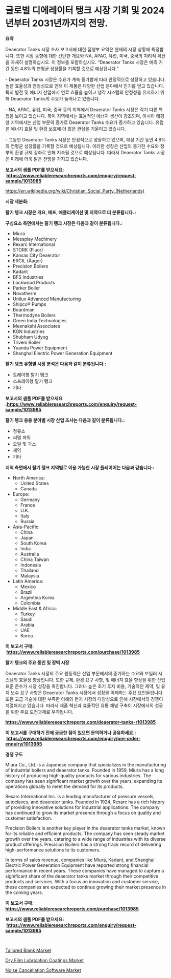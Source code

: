 <p><h1>글로벌 디에레이터 탱크 시장 기회 및 2024년부터 2031년까지의 전망.</h1></p><p><strong>요약</strong></p>
<p><p>Deaerator Tanks 시장 조사 보고서에 대한 집행부 요약은 현재의 시장 상황에 특정합니다. 또한 시장 동향에 대한 간단한 개요와 NA, APAC, 유럽, 미국, 중국의 지리적 확산을 자세히 설명하십시오. 이 정보를 포함하십시오. “Deaerator Tanks 시장은 예측 기간 동안 4.8%의 연평균 성장률을 기록할 것으로 예상됩니다.”</p><p>- Deaerator Tanks 시장은 수요가 계속 증가함에 따라 안정적으로 성장하고 있습니다. 높은 효율성과 안정성으로 인해 이 제품은 다양한 산업 분야에서 인기를 얻고 있습니다. 특히 발전 및 에너지 산업에서 연료 효율을 높이고 냉각 시스템의 안정성을 유지하기 위해 Deaerator Tanks의 수요가 늘어나고 있습니다.</p><p>- NA, APAC, 유럽, 미국, 중국 등의 지역에서 Deaerator Tanks 시장은 각기 다른 특징을 보이고 있습니다. 북미 지역에서는 효율적인 에너지 생산이 강조되며, 아시아 태평양 지역에서는 산업 부문의 증가로 Deaerator Tanks 수요가 증가하고 있습니다. 유럽은 에너지 효율 및 환경 보호에 더 많은 관심을 기울이고 있습니다.</p><p>- 그동안 Deaerator Tanks 시장은 안정적으로 성장하고 있으며, 예상 기간 동안 4.8%의 연평균 성장률을 기록할 것으로 예상됩니다. 이러한 성장은 산업의 증가한 수요와 정부의 환경 규제 강화로 인해 지속될 것으로 예상됩니다. 따라서 Deaerator Tanks 시장은 미래에 더욱 밝은 전망을 가지고 있습니다.</p></p>
<p><strong>보고서의 샘플 PDF를 받으세요: &nbsp;<a href="https://www.reliableresearchreports.com/enquiry/request-sample/1013985">https://www.reliableresearchreports.com/enquiry/request-sample/1013985</a></strong></p>
<p><a href="https://en.wikipedia.org/wiki/Christian_Social_Party_(Netherlands)">https://en.wikipedia.org/wiki/Christian_Social_Party_(Netherlands)</a></p>
<p><strong>시장 세분화:</strong></p>
<p><strong> 탈기 탱크 시장은 개요, 배포, 애플리케이션 및 지역으로 더 분류됩니다. :</strong></p>
<p><strong>구성요소 측면에서는 탈기 탱크 시장은 다음과 같이 분류됩니다.:</strong></p>
<p><ul><li>Miura</li><li>Messplay Machinery</li><li>Rexarc International</li><li>STORK (Fluor)</li><li>Kansas City Deaerator</li><li>ERGIL (Äager)</li><li>Precision Boilers</li><li>Kadant</li><li>BFS Industries</li><li>Lockwood Products</li><li>Parker Boiler</li><li>Novatherm</li><li>Unilux Advanced Manufacturing</li><li>Shipco® Pumps</li><li>Boardman</li><li>Thermodyne Boilers</li><li>Green India Technologies</li><li>Meenakshi Associates</li><li>KGN Industries</li><li>Shubham Udyog</li><li>Triveni Boiler</li><li>Yuanda Power Equipment</li><li>Shanghai Electric Power Generation Equipment</li></ul></p>
<p><strong> 탈기 탱크 유형별 시장 분석은 다음과 같이 분류됩니다.:</strong></p>
<p><ul><li>트레이형 탈기 탱크</li><li>스프레이형 탈기 탱크</li><li>기타</li></ul></p>
<p><strong>보고서의 샘플 PDF를 받으세요 :<a href="https://www.reliableresearchreports.com/enquiry/request-sample/1013985">https://www.reliableresearchreports.com/enquiry/request-sample/1013985</a></strong></p>
<p><strong> 탈기 탱크 응용 분야별 시장 산업 조사는 다음과 같이 분류됩니다.:</strong></p>
<p><ul><li>정유소</li><li>써멀 파워</li><li>오일 및 가스</li><li>제약</li><li>기타</li></ul></p>
<p><strong>지역 측면에서 탈기 탱크 지역별로 이용 가능한 시장 플레이어는 다음과 같습니다.:</strong></p>
<p><ul>
    <li>
        North America:
        <ul>
            <li>United States</li>
            <li>Canada</li>
        </ul>
    </li>
    <li>
        Europe:
        <ul>
            <li>Germany</li>
            <li>France</li>
            <li>U.K.</li>
            <li>Italy</li>
            <li>Russia</li>
        </ul>
    </li>
    <li>
        Asia-Pacific:
        <ul>
            <li>China</li>
            <li>Japan</li>
            <li>South Korea</li>
            <li>India</li>
            <li>Australia</li>
            <li>China Taiwan</li>
            <li>Indonesia</li>
            <li>Thailand</li>
            <li>Malaysia</li>
        </ul>
    </li>
    <li>
        Latin America:
        <ul>
            <li>Mexico</li>
            <li>Brazil</li>
            <li>Argentina Korea</li>
            <li>Colombia</li>
        </ul>
    </li>
    <li>
        Middle East & Africa:
        <ul>
            <li>Turkey</li>
            <li>Saudi</li>
            <li>Arabia</li>
            <li>UAE</li>
            <li>Korea</li>
        </ul>
    </li>
    </ul></p>
<p><strong>이 보고서 구매: &nbsp;<a href="https://www.reliableresearchreports.com/purchase/1013985">https://www.reliableresearchreports.com/purchase/1013985</a></strong></p>
<p><strong>탈기 탱크의 주요 동인 및 장벽 시장</strong></p>
<p><p>Deaerator Tanks 시장의 주요 원동력은 산업 부문에서의 증가하는 수요와 보일러 시스템의 효율성 향상입니다. 또한 규제, 환경 요구 사항, 및 에너지 효율 향상을 위한 산업 표준 준수가 시장 성장을 촉진합니다. 그러나 높은 초기 투자 비용, 기술적인 제약, 및 유지 보수 요구 사항은 Deaerator Tanks 시장에서 성장을 억제하는 주요 요인들입니다. 또한 고급 기술에 대한 부족한 이해와 현지 시장의 다양성으로 인해 시장에서의 경쟁이 치열해지고 있습니다. 따라서 제품 혁신과 효율적인 유통 채널 구축이 시장에서의 성공을 위한 주요 도전과제로 부각됩니다.</p></p>
<p><strong><a href="https://www.reliableresearchreports.com/deaerator-tanks-r1013985">https://www.reliableresearchreports.com/deaerator-tanks-r1013985</a></strong></p>
<p><strong>이 보고서를 구매하기 전에 궁금한 점이 있으면 문의하거나 공유하세요.: &nbsp;<a href="https://www.reliableresearchreports.com/enquiry/pre-order-enquiry/1013985">https://www.reliableresearchreports.com/enquiry/pre-order-enquiry/1013985</a></strong></p>
<p><strong>경쟁 구도</strong></p>
<p><p>Miura Co., Ltd. is a Japanese company that specializes in the manufacturing of industrial boilers and deaerator tanks. Founded in 1959, Miura has a long history of producing high-quality products for various industries. The company has seen significant market growth over the years, expanding its operations globally to meet the demand for its products.</p><p>Rexarc International Inc. is a leading manufacturer of pressure vessels, autoclaves, and deaerator tanks. Founded in 1924, Rexarc has a rich history of providing innovative solutions for industrial applications. The company has continued to grow its market presence through a focus on quality and customer satisfaction.</p><p>Precision Boilers is another key player in the deaerator tanks market, known for its reliable and efficient products. The company has seen steady market growth over the years, catering to a wide range of industries with its diverse product offerings. Precision Boilers has a strong track record of delivering high-performance solutions to its customers.</p><p>In terms of sales revenue, companies like Miura, Kadant, and Shanghai Electric Power Generation Equipment have reported strong financial performance in recent years. These companies have managed to capture a significant share of the deaerator tanks market through their competitive products and services. With a focus on innovation and customer service, these companies are expected to continue growing their market presence in the coming years.</p></p>
<p><strong>이 보고서 구매: &nbsp; <a href="https://www.reliableresearchreports.com/purchase/1013985">https://www.reliableresearchreports.com/purchase/1013985</a></strong></p>
<p><strong>보고서의 샘플 PDF를 받으세요: &nbsp;<a href="https://www.reliableresearchreports.com/enquiry/request-sample/1013985">https://www.reliableresearchreports.com/enquiry/request-sample/1013985</a></strong><strong></strong></p>
<p>&nbsp;</p>
<p><p><a href="https://github.com/xvyfpyhu18/Market-Research-Report-List-1/blob/main/tailored-blank-market.md">Tailored Blank Market</a></p><p><a href="https://github.com/YashRP12/Market-Research-Report-List-5/blob/main/dry-film-lubrication-coatings-market.md">Dry Film Lubrication Coatings Market</a></p><p><a href="https://issuu.com/reportprime-2/docs/noise-cancellation-software-market-size-2030.pptx">Noise Cancellation Software Market</a></p></p>
